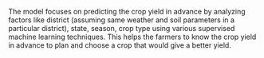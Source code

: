 The model focuses on predicting the crop yield in advance by analyzing factors like district (assuming same weather and soil parameters in a particular district), state, season, crop type using various supervised machine learning techniques. This helps the farmers to know the crop yield in advance to plan and choose a crop that would give a better yield.
